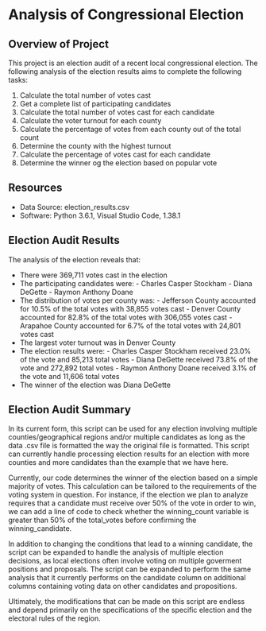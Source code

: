 # Analysis of Congressional Election

## Overview of Project
This project is an election audit of a recent local congressional election. The following analysis of the election results aims to complete the following tasks:

1. Calculate the total number of votes cast
2. Get a complete list of participating candidates
3. Calculate the total number of votes cast for each candidate
4. Calculate the voter turnout for each county
5. Calculate the percentage of votes from each county out of the total count
6. Determine the county with the highest turnout
7. Calculate the percentage of votes cast for each candidate
8. Determine the winner og the election based on popular vote

## Resources
* Data Source: election_results.csv
* Software: Python 3.6.1, Visual Studio Code, 1.38.1

## Election Audit Results
The analysis of the election reveals that:
* There were 369,711 votes cast in the election
* The participating candidates were:
      - Charles Casper Stockham
      - Diana DeGette
      - Raymon Anthony Doane
* The distribution of votes per county was:
      - Jefferson County accounted for 10.5% of the total votes with 38,855 votes cast
      - Denver County accounted for 82.8% of the total votes with 306,055 votes cast
      - Arapahoe County accounted for 6.7% of the total votes with 24,801 votes cast
* The largest voter turnout was in Denver County
* The election results were:
      - Charles Casper Stockham received 23.0% of the vote and 85,213 total votes
      - Diana DeGette received 73.8% of the vote and 272,892 total votes
      - Raymon Anthony Doane received 3.1% of the vote and 11,606 total votes
* The winner of the election was Diana DeGette

## Election Audit Summary
In its current form, this script can be used for any election involving multiple counties/geographical regions and/or multiple candidates as long as the data .csv file is formatted the way the original file is formatted. This script can currently handle processing election results for an election with more counties and more candidates than the example that we have here.

Currently, our code determines the winner of the election based on a simple majority of votes. This calculation can be tailored to the requirements of the voting system in question. For instance, if the election we plan to analyze requires that a candidate must receive over 50% of the vote in order to win, we can add a line of code to check whether the winning_count variable is greater than 50% of the total_votes before confirming the winning_candidate.

In addition to changing the conditions that lead to a winning candidate, the script can be expanded to handle the analysis of multiple election decisions, as local elections often involve voting on multiple goverment positions and proposals. The script can be expanded to perform the same analysis that it currently performs on the candidate column on additional columns containing voting data on other candidates and propositions. 

Ultimately, the modifications that can be made on this script are endless and depend primarily on the specifications of the specific election and the electoral rules of the region.
